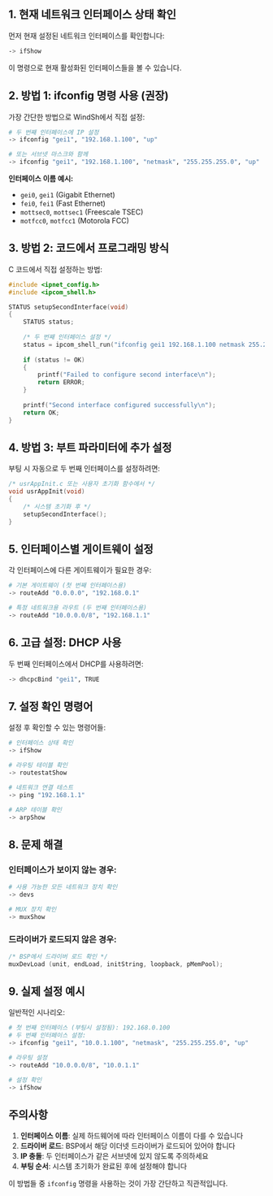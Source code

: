 
## 1. 현재 네트워크 인터페이스 상태 확인

먼저 현재 설정된 네트워크 인터페이스를 확인합니다:

```bash
-> ifShow
```

이 명령으로 현재 활성화된 인터페이스들을 볼 수 있습니다.

## 2. 방법 1: ifconfig 명령 사용 (권장)

가장 간단한 방법으로 WindSh에서 직접 설정:

```bash
# 두 번째 인터페이스에 IP 설정
-> ifconfig "gei1", "192.168.1.100", "up"

# 또는 서브넷 마스크와 함께
-> ifconfig "gei1", "192.168.1.100", "netmask", "255.255.255.0", "up"
```

**인터페이스 이름 예시:**

- `gei0`, `gei1` (Gigabit Ethernet)
- `fei0`, `fei1` (Fast Ethernet)
- `mottsec0`, `mottsec1` (Freescale TSEC)
- `motfcc0`, `motfcc1` (Motorola FCC)

## 3. 방법 2: 코드에서 프로그래밍 방식

C 코드에서 직접 설정하는 방법:

```c
#include <ipnet_config.h>
#include <ipcom_shell.h>

STATUS setupSecondInterface(void)
{
    STATUS status;
    
    /* 두 번째 인터페이스 설정 */
    status = ipcom_shell_run("ifconfig gei1 192.168.1.100 netmask 255.255.255.0 up");
    
    if (status != OK)
    {
        printf("Failed to configure second interface\n");
        return ERROR;
    }
    
    printf("Second interface configured successfully\n");
    return OK;
}
```

## 4. 방법 3: 부트 파라미터에 추가 설정

부팅 시 자동으로 두 번째 인터페이스를 설정하려면:

```c
/* usrAppInit.c 또는 사용자 초기화 함수에서 */
void usrAppInit(void)
{
    /* 시스템 초기화 후 */
    setupSecondInterface();
}
```

## 5. 인터페이스별 게이트웨이 설정

각 인터페이스에 다른 게이트웨이가 필요한 경우:

```bash
# 기본 게이트웨이 (첫 번째 인터페이스용)
-> routeAdd "0.0.0.0", "192.168.0.1"

# 특정 네트워크용 라우트 (두 번째 인터페이스용)
-> routeAdd "10.0.0.0/8", "192.168.1.1"
```

## 6. 고급 설정: DHCP 사용

두 번째 인터페이스에서 DHCP를 사용하려면:

```bash
-> dhcpcBind "gei1", TRUE
```

## 7. 설정 확인 명령어

설정 후 확인할 수 있는 명령어들:

```bash
# 인터페이스 상태 확인
-> ifShow

# 라우팅 테이블 확인
-> routestatShow

# 네트워크 연결 테스트
-> ping "192.168.1.1"

# ARP 테이블 확인
-> arpShow
```

## 8. 문제 해결

### 인터페이스가 보이지 않는 경우:

```bash
# 사용 가능한 모든 네트워크 장치 확인
-> devs

# MUX 장치 확인
-> muxShow
```

### 드라이버가 로드되지 않은 경우:

```c
/* BSP에서 드라이버 로드 확인 */
muxDevLoad (unit, endLoad, initString, loopback, pMemPool);
```

## 9. 실제 설정 예시

일반적인 시나리오:

```bash
# 첫 번째 인터페이스 (부팅시 설정됨): 192.168.0.100
# 두 번째 인터페이스 설정:
-> ifconfig "gei1", "10.0.1.100", "netmask", "255.255.255.0", "up"

# 라우팅 설정
-> routeAdd "10.0.0.0/8", "10.0.1.1"

# 설정 확인
-> ifShow
```

## 주의사항

1. **인터페이스 이름**: 실제 하드웨어에 따라 인터페이스 이름이 다를 수 있습니다
2. **드라이버 로드**: BSP에서 해당 이더넷 드라이버가 로드되어 있어야 합니다
3. **IP 충돌**: 두 인터페이스가 같은 서브넷에 있지 않도록 주의하세요
4. **부팅 순서**: 시스템 초기화가 완료된 후에 설정해야 합니다

이 방법들 중 `ifconfig` 명령을 사용하는 것이 가장 간단하고 직관적입니다.